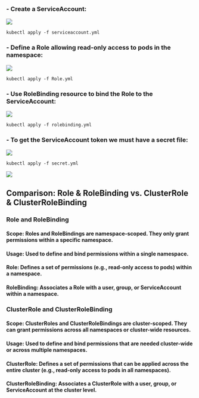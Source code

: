 ### -  Create a ServiceAccount:
<img src="https://github.com/Asem-Mohamed-321/iVolve-OJT/assets/167926594/a263dee6-8ece-4d6d-a630-f8d2ea46956c">

```
kubectl apply -f serviceaccount.yml
```

### - Define a Role allowing read-only access to pods in the namespace:
<img src="https://github.com/Asem-Mohamed-321/iVolve-OJT/assets/167926594/2cc2fe4f-5a63-4532-993f-042c1dfce58e">

```
kubectl apply -f Role.yml
```

### - Use RoleBinding resource to bind the Role to the ServiceAccount:
<img src="https://github.com/Asem-Mohamed-321/iVolve-OJT/assets/167926594/21c80f9e-d6e2-4046-a4a3-b1bacbcd6f81">

```
kubectl apply -f rolebinding.yml
```

### - To get the ServiceAccount token we must have a secret file:
<img src="https://github.com/Asem-Mohamed-321/iVolve-OJT/assets/167926594/5a6fff45-038c-4e2b-9662-26e8583dd7a9">

```
kubectl apply -f secret.yml
```

<img src="https://github.com/Asem-Mohamed-321/iVolve-OJT/assets/167926594/e06af677-3931-4772-b484-f5dcb31e2891">


## Comparison: Role & RoleBinding vs. ClusterRole & ClusterRoleBinding
### Role and RoleBinding
#### Scope: Roles and RoleBindings are namespace-scoped. They only grant permissions within a specific namespace.
#### Usage: Used to define and bind permissions within a single namespace.
#### Role: Defines a set of permissions (e.g., read-only access to pods) within a namespace.
#### RoleBinding: Associates a Role with a user, group, or ServiceAccount within a namespace.
### ClusterRole and ClusterRoleBinding
#### Scope: ClusterRoles and ClusterRoleBindings are cluster-scoped. They can grant permissions across all namespaces or cluster-wide resources.
#### Usage: Used to define and bind permissions that are needed cluster-wide or across multiple namespaces.
#### ClusterRole: Defines a set of permissions that can be applied across the entire cluster (e.g., read-only access to pods in all namespaces).
#### ClusterRoleBinding: Associates a ClusterRole with a user, group, or ServiceAccount at the cluster level.
